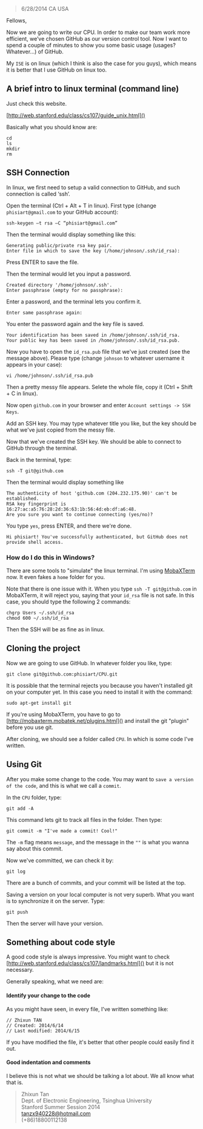 >6/28/2014 CA USA

Fellows,
	
Now we are going to write our CPU. In order to make our team work more efficient, we’ve chosen GitHub as our version control tool. Now I want to spend a couple of minutes to show you some basic usage (usages? Whatever…) of GitHub.

My `ISE` is on linux (which I think is also the case for you guys), which means it is better that I use GitHub on linux too.

## A brief intro to linux terminal (command line)
Just check this website.

[http://web.stanford.edu/class/cs107/guide_unix.html]()

Basically what you should know are:

	cd
	ls
	mkdir
	rm

## SSH Connection

In linux, we first need to setup a valid connection to GitHub, and such connection is called ‘ssh’.

Open the terminal (Ctrl + Alt + T in linux). First type (change `phisiart@gmail.com` to your GitHub account):

	ssh-keygen –t rsa –C “phisiart@gmail.com”

Then the terminal would display something like this:

	Generating public/private rsa key pair.
	Enter file in which to save the key (/home/johnson/.ssh/id_rsa):

Press ENTER to save the file.

Then the terminal would let you input a password.

	Created directory '/home/johnson/.ssh'.
	Enter passphrase (empty for no passphrase):

Enter a password, and the terminal lets you confirm it.

	Enter same passphrase again:

You enter the password again and the key file is saved.

	Your identification has been saved in /home/johnson/.ssh/id_rsa.
	Your public key has been saved in /home/johnson/.ssh/id_rsa.pub.

Now you have to open the `id_rsa.pub` file that we've just created (see the message above). Please type (change `johnson` to whatever username it appears in your case):

	vi /home/johnson/.ssh/id_rsa.pub

Then a pretty messy file appears. Selete the whole file, copy it (Ctrl + Shift + C in linux).

Now open `github.com` in your browser and enter `Account settings -> SSH Keys`.

Add an SSH key. You may type whatever title you like, but the key should be what we've just copied from the messy file.

Now that we've created the SSH key. We should be able to connect to GitHub through the terminal.

Back in the terminal, type:

	ssh -T git@github.com

Then the terminal would display something like

	The authenticity of host 'github.com (204.232.175.90)' can't be established.
	RSA key fingerprint is 16:27:ac:a5:76:28:2d:36:63:1b:56:4d:eb:df:a6:48.
	Are you sure you want to continue connecting (yes/no)?

You type `yes`, press ENTER, and there we're done.

	Hi phisiart! You've successfully authenticated, but GitHub does not provide shell access.

### How do I do this in Windows?
There are some tools to "simulate" the linux terminal. I'm using [MobaXTerm](http://mobaxterm.mobatek.net/ "MobaXTerm") now. It even fakes a `home` folder for you.

Note that there is one issue with it. When you type `ssh -T git@github.com` in MobaXTerm, it will reject you, saying that your `id_rsa` file is not safe. In this case, you should type the following 2 commands:

	chgrp Users ~/.ssh/id_rsa
	chmod 600 ~/.ssh/id_rsa

Then the SSH will be as fine as in linux.

## Cloning the project
Now we are going to use GitHub. In whatever folder you like, type:

	git clone git@github.com:phisiart/CPU.git

It is possible that the terminal rejects you because you haven't installed git on your computer yet. In this case you need to install it with the command:
	
	sudo apt-get install git

If you're using MobaXTerm, you have to go to [http://mobaxterm.mobatek.net/plugins.html]() and install the git "plugin" before you use git.

After cloning, we should see a folder called `CPU`. In which is some code I've written.

## Using Git
After you make some change to the code. You may want to `save a version of the code`, and this is what we call a `commit`.

In the `CPU` folder, type:

	git add -A

This command lets git to track all files in the folder. Then type:

	git commit -m "I've made a commit! Cool!"

The `-m` flag means `message`, and the message in the `""` is what you wanna say about this commit.

Now we've committed, we can check it by:

	git log

There are a bunch of commits, and your commit will be listed at the top.

Saving a version on your local computer is not very superb. What you want is to synchronize it on the server. Type:

	git push

Then the server will have your version.

## Something about code style
A good code style is always impressive. You might want to check [http://web.stanford.edu/class/cs107/landmarks.html]() but it is not necessary.

Generally speaking, what we need are:

#### Identify your change to the code

As you might have seen, in every file, I've written something like:

	// Zhixun TAN
	// Created: 2014/6/14
	// Last modified: 2014/6/15

If you have modified the file, it's better that other people could easily find it out.

#### Good indentation and comments

I believe this is not what we should be talking a lot about. We all know what that is.


> Zhixun Tan<br />
> Dept. of Electronic Engineering, Tsinghua University<br />
> Stanford Summer Session 2014<br />
> tanzx940228@hotmail.com<br />
> (+86)18800112138

